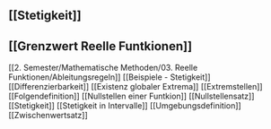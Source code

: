 ## [[Stetigkeit]]

## [[Grenzwert Reelle Funtkionen]]

[[2. Semester/Mathematische Methoden/03. Reelle Funktionen/Ableitungsregeln]]
[[Beispiele - Stetigkeit]]
[[Differenzierbarkeit]]
[[Existenz globaler Extrema]]
[[Extremstellen]]
[[Folgendefinition]]
[[Nullstellen einer Funtkion]]
[[Nullstellensatz]]
[[Stetigkeit]]
[[Stetigkeit in Intervalle]]
[[Umgebungsdefinition]]
[[Zwischenwertsatz]]